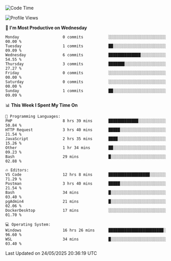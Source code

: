 <!--START_SECTION:waka-->
![Code Time](http://img.shields.io/badge/Code%20Time-5%2C024%20hrs%2055%20mins-blue)

![Profile Views](http://img.shields.io/badge/Profile%20Views-8-blue)

📅 **I'm Most Productive on Wednesday** 

```text
Monday                   0 commits           ░░░░░░░░░░░░░░░░░░░░░░░░░   00.00 % 
Tuesday                  1 commits           ██░░░░░░░░░░░░░░░░░░░░░░░   09.09 % 
Wednesday                6 commits           ██████████████░░░░░░░░░░░   54.55 % 
Thursday                 3 commits           ███████░░░░░░░░░░░░░░░░░░   27.27 % 
Friday                   0 commits           ░░░░░░░░░░░░░░░░░░░░░░░░░   00.00 % 
Saturday                 0 commits           ░░░░░░░░░░░░░░░░░░░░░░░░░   00.00 % 
Sunday                   1 commits           ██░░░░░░░░░░░░░░░░░░░░░░░   09.09 % 
```


📊 **This Week I Spent My Time On** 

```text
💬 Programming Languages: 
PHP                      8 hrs 39 mins       █████████████░░░░░░░░░░░░   50.84 % 
HTTP Request             3 hrs 40 mins       █████░░░░░░░░░░░░░░░░░░░░   21.54 % 
JavaScript               2 hrs 35 mins       ████░░░░░░░░░░░░░░░░░░░░░   15.26 % 
Other                    1 hr 34 mins        ██░░░░░░░░░░░░░░░░░░░░░░░   09.23 % 
Bash                     29 mins             █░░░░░░░░░░░░░░░░░░░░░░░░   02.88 % 

🔥 Editors: 
VS Code                  12 hrs 8 mins       ██████████████████░░░░░░░   71.29 % 
Postman                  3 hrs 40 mins       █████░░░░░░░░░░░░░░░░░░░░   21.54 % 
Bash                     34 mins             █░░░░░░░░░░░░░░░░░░░░░░░░   03.40 % 
pgAdmin4                 21 mins             █░░░░░░░░░░░░░░░░░░░░░░░░   02.06 % 
DockerDesktop            17 mins             ░░░░░░░░░░░░░░░░░░░░░░░░░   01.70 % 

💻 Operating System: 
Windows                  16 hrs 26 mins      ████████████████████████░   96.60 % 
WSL                      34 mins             █░░░░░░░░░░░░░░░░░░░░░░░░   03.40 % 
```


 Last Updated on 24/05/2025 20:36:19 UTC
<!--END_SECTION:waka-->
